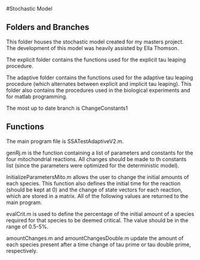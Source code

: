 #Stochastic Model

## Folders and Branches
This folder houses the stochastic model created for my masters project. The development of this model was heavily assisted
by Ella Thomson.

The explicit folder contains the functions used for the explicit tau leaping procedure.

The adaptive folder contains the functions used for the adaptive tau leaping procedure (which alternates between explicit and implicit tau leaping). This folder also contains the procedures used in the biological experiments and for matlab programming. 

The most up to date branch is ChangeConstants1

## Functions
The main program file is SSATestAdaptiveV2.m. 

genRj.m is the function containing a list of parameters and constants for the four mitochondrial reactions. All changes should be made to th constants list (since the parameters were optimized for the deterministic model). 

InitializeParametersMito.m allows the user to change the initial amounts of each species. This function also defines the initial time for the reaction (should be kept at 0) and the change of state vectors for each reaction, which are stored in a matrix. All of the following values are returned to the main program. 

evalCrit.m is used to define the percentage of the initial amount of a species required for that species to be deemed critical. The value should be in the range of 0.5-5%. 

amountChanges.m and amountChangesDouble.m update the amount of each species present after a time change of tau prime or tau double prime, respectively. 

